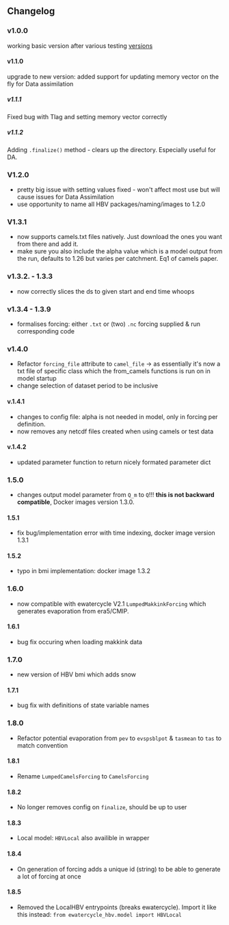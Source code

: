 ## Changelog

### v1.0.0
working basic version after various testing [versions](https://test.pypi.org/project/ewatercycle-HBV/)
#### v1.1.0
upgrade to new version: added support for updating memory vector on the fly for Data assimilation
##### v1.1.1
Fixed bug with Tlag and setting memory vector correctly 
##### v1.1.2
Adding `.finalize()` method - clears up the directory. Especially useful for DA. 
### V1.2.0
- pretty big issue with setting values fixed - won't affect most use but will cause issues for Data Assimilation
- use opportunity to name all HBV packages/naming/images to 1.2.0 
### V1.3.1
- now supports camels.txt files natively. Just download the ones you want from there and add it. 
- make sure you also include the alpha value which is a model output from the run, defaults to 1.26 but varies per catchment. Eq1 of camels paper.
### v1.3.2. - 1.3.3
- now correctly slices the ds to given start and end time whoops
### v1.3.4 - 1.3.9
- formalises forcing: either `.txt`  or (two) `.nc` forcing supplied & run corresponding code
### v1.4.0
- Refactor `forcing_file` attribute to `camel_file` -> as essentially it's now a txt file of specific class which the from_camels functions is run on in model startup
- change selection of dataset period to be inclusive
#### v.1.4.1 
- changes to config file: alpha is not needed in model, only in forcing per definition. 
- now removes any netcdf files created when using camels or test data
#### v.1.4.2
- updated parameter function to return nicely formated parameter dict
### 1.5.0
- changes output model parameter from `Q_m` to `Q`!!! **this is not backward compatible**, Docker images version 1.3.0.
#### 1.5.1
- fix bug/implementation error with time indexing, docker image version 1.3.1
#### 1.5.2
- typo in bmi implementation: docker image 1.3.2
### 1.6.0
  - now compatible with ewatercycle V2.1 `LumpedMakkinkForcing` which generates evaporation from era5/CMIP.
#### 1.6.1
  - bug fix occuring when loading makkink data
### 1.7.0
  - new version of HBV bmi which adds snow 
#### 1.7.1
  - bug fix with definitions of state variable names
### 1.8.0
- Refactor potential evaporation from `pev` to `evspsblpot` & `tasmean` to `tas` to match convention
#### 1.8.1
- Rename `LumpedCamelsForcing` to `CamelsForcing`
#### 1.8.2
- No longer removes config on `finalize`, should be up to user
#### 1.8.3
- Local model: `HBVLocal` also availible in wrapper
#### 1.8.4
- On generation of forcing adds a unique id (string) to be able to generate a lot of forcing at once
#### 1.8.5
- Removed the LocalHBV entrypoints (breaks ewatercycle). Import it like this instead: `from ewatercycle_hbv.model import HBVLocal`
